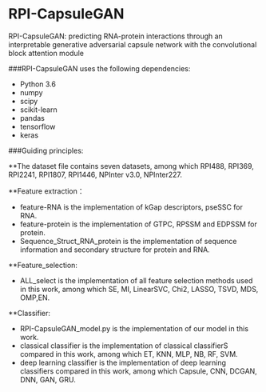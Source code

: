 # RPI-CapsuleGAN
RPI-CapsuleGAN: predicting RNA-protein interactions through an interpretable generative adversarial capsule network with the convolutional block attention module

###RPI-CapsuleGAN uses the following dependencies:

 * Python 3.6
 * numpy
 * scipy
 * scikit-learn
 * pandas
 * tensorflow 
 * keras

###Guiding principles: 

**The dataset file contains seven datasets, among which RPI488, RPI369, RPI2241, RPI1807, RPI1446, NPInter v3.0, NPInter227.

**Feature extraction：
 * feature-RNA is the implementation of kGap descriptors, pseSSC for RNA.
 * feature-protein is the implementation of GTPC, RPSSM and EDPSSM for protein.
 * Sequence_Struct_RNA_protein is the implementation of sequence information and secondary structure for protein and RNA.


**Feature_selection:
 * ALL_select is the implementation of all feature selection methods used in this work, among which SE, MI, LinearSVC, Chi2, LASSO, TSVD, MDS, OMP,EN.


**Classifier:
 * RPI-CapsuleGAN_model.py is the implementation of our model in this work.
 * classical classifier is the implementation of classical classifierS compared in this work, among which ET, KNN, MLP, NB, RF, SVM.
 * deep learning classifier is the implementation of deep learning classifiers compared in this work, among which Capsule, CNN, DCGAN, DNN, GAN, GRU.


